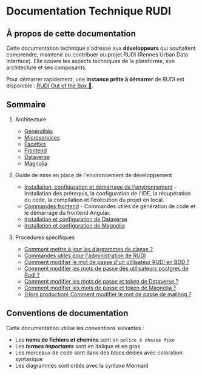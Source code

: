 # Documentation Technique RUDI

## À propos de cette documentation

Cette documentation technique s'adresse aux **développeurs** qui souhaitent comprendre, maintenir ou contribuer au projet RUDI (Rennes Urban Data Interface). Elle couvre les aspects techniques de la plateforme, son architecture et ses composants.

Pour démarrer rapidement, une **instance prête à démarrer** de RUDI est disponible : [RUDI Out of the Box 🎁](https://github.com/rudi-platform/rudi-out-of-the-box).

## Sommaire

1. Architecture
   - [Généralités](./architecture/0-generalites.md)
   - [Microservices](./architecture/microservices/0-generalites.md)
   - [Facettes](./architecture/facettes/0-generalites.md)
   - [Frontend](./architecture/frontend/0-generalites.md)
   - [Dataverse](./architecture/dataverse/0-generalites.md)
   - [Magnolia](./architecture/magnolia/0-generalites.md)

1. Guide de mise en place de l'environnement de développement

   - [Installation, configuration et démarrage de l'environnement](./demarrage/demarrage-developpeur.md) - Installation des prérequis, la configuration de l'IDE, la récupération du code, la compilation et l'exécution du projet en local.
   - [Commandes frontend](./demarrage/demarrage-frontend.md) - Commandes utiles de génération de code et le démarrage du frontend Angular.
   - [Installation et configuration de Dataverse](./demarrage/demarrage-dataverse.md)
   - [Installation et configuration de Magnolia](./demarrage/demarrage-magnolia.md)

1. Procédures spécifiques

   - [Comment mettre à jour les diagrammes de classe ?](./cookbook/maj-diagrammes-classe.md)
   - [Commandes utiles pour l'administration de RUDI](https://blog.rudi.bzh/yeswiki/?DocumentationSurLAdministrationDuPortailR)
   - [Comment modifier le mot de passe d'un utilisateur RUDI en BDD ?](./cookbook/modifier-mot-de-passe-base.md)
   - [Comment modifier les mots de passe des utilisateurs postgres de Rudi ?](./cookbook/modifier-mot-de-passe-postgres.md)
   - [Comment modifier les mots de passe et token de Dataverse ?](./cookbook/modifier-mot-de-passe-dataverse.md)
   - [Comment modifier les mots de passe et token de Magnolia ?](./cookbook/modifier-mot-de-passe-magnolia.md)
   - [(Hors production) Comment modifier le mot de passe de mailhog ?](./cookbook/modifier-mot-de-passe-mailhog.md)

## Conventions de documentation

Cette documentation utilise les conventions suivantes :

- Les **noms de fichiers et chemins** sont en `police à chasse fixe`
- Les ***termes importants*** sont en italique et en gras
- Les morceaux de code sont dans des blocs dédiés avec coloration syntaxique
- Les diagrammes sont créés avec la syntaxe Mermaid
